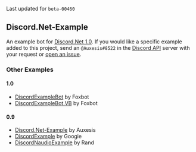 Last updated for `beta-00460`

## Discord.Net-Example
An example bot for [Discord.Net 1.0](https://github.com/RogueException/Discord.Net/tree/dev). If you would like a specific example added to this project, send an `@Auxesis#8522` in the [Discord API](https://discordapp.com/invite/discord-api) server with your request or [open an issue](https://github.com/Auxes/Discord.Net-Example/issues/new).

### Other Examples  
#### 1.0
- [DiscordExampleBot](https://github.com/420foxbot/DiscordExampleBot) by Foxbot  
- [DiscordExampleBot.VB](https://github.com/420foxbot/DiscordExampleBot.VB) by Foxbot  

#### 0.9
- [Discord.Net-Example](https://github.com/Auxes/Discord.Net-Example/tree/0.9) by Auxesis
- [DiscordExample](https://github.com/Googie2149/DiscordExample) by Googie  
- [DiscordNaudioExample](https://github.com/DjRand/discordnaudioexample) by Rand
